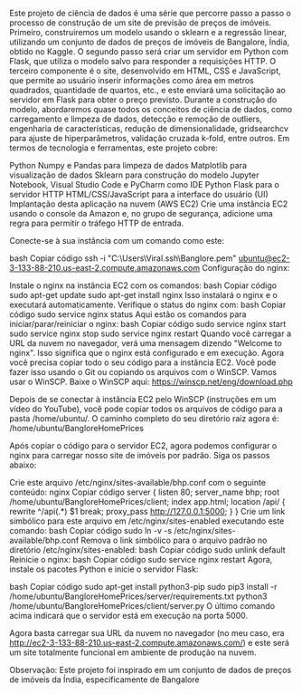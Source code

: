 Este projeto de ciência de dados é uma série que percorre passo a passo o processo de construção de um site de previsão de preços de imóveis. Primeiro, construiremos um modelo usando o sklearn e a regressão linear, utilizando um conjunto de dados de preços de imóveis de Bangalore, Índia, obtido no Kaggle. O segundo passo será criar um servidor em Python com Flask, que utiliza o modelo salvo para responder a requisições HTTP. O terceiro componente é o site, desenvolvido em HTML, CSS e JavaScript, que permite ao usuário inserir informações como área em metros quadrados, quantidade de quartos, etc., e este enviará uma solicitação ao servidor em Flask para obter o preço previsto. Durante a construção do modelo, abordaremos quase todos os conceitos de ciência de dados, como carregamento e limpeza de dados, detecção e remoção de outliers, engenharia de características, redução de dimensionalidade, gridsearchcv para ajuste de hiperparâmetros, validação cruzada k-fold, entre outros. Em termos de tecnologia e ferramentas, este projeto cobre:

Python
Numpy e Pandas para limpeza de dados
Matplotlib para visualização de dados
Sklearn para construção do modelo
Jupyter Notebook, Visual Studio Code e PyCharm como IDE
Python Flask para o servidor HTTP
HTML/CSS/JavaScript para a interface do usuário (UI)
Implantação desta aplicação na nuvem (AWS EC2)
Crie uma instância EC2 usando o console da Amazon e, no grupo de segurança, adicione uma regra para permitir o tráfego HTTP de entrada.

Conecte-se à sua instância com um comando como este:

bash
Copiar código
ssh -i "C:\Users\Viral\.ssh\Banglore.pem" ubuntu@ec2-3-133-88-210.us-east-2.compute.amazonaws.com
Configuração do nginx:

Instale o nginx na instância EC2 com os comandos:
bash
Copiar código
sudo apt-get update
sudo apt-get install nginx
Isso instalará o nginx e o executará automaticamente. Verifique o status do nginx com:
bash
Copiar código
sudo service nginx status
Aqui estão os comandos para iniciar/parar/reiniciar o nginx:
bash
Copiar código
sudo service nginx start
sudo service nginx stop
sudo service nginx restart
Quando você carregar a URL da nuvem no navegador, verá uma mensagem dizendo "Welcome to nginx". Isso significa que o nginx está configurado e em execução.
Agora você precisa copiar todo o seu código para a instância EC2. Você pode fazer isso usando o Git ou copiando os arquivos com o WinSCP. Vamos usar o WinSCP. Baixe o WinSCP aqui: https://winscp.net/eng/download.php

Depois de se conectar à instância EC2 pelo WinSCP (instruções em um vídeo do YouTube), você pode copiar todos os arquivos de código para a pasta /home/ubuntu/. O caminho completo do seu diretório raiz agora é: /home/ubuntu/BangloreHomePrices

Após copiar o código para o servidor EC2, agora podemos configurar o nginx para carregar nosso site de imóveis por padrão. Siga os passos abaixo:

Crie este arquivo /etc/nginx/sites-available/bhp.conf com o seguinte conteúdo:
nginx
Copiar código
server {
    listen 80;
    server_name bhp;
    root /home/ubuntu/BangloreHomePrices/client;
    index app.html;
    location /api/ {
         rewrite ^/api(.*) $1 break;
         proxy_pass http://127.0.0.1:5000;
    }
}
Crie um link simbólico para este arquivo em /etc/nginx/sites-enabled executando este comando:
bash
Copiar código
sudo ln -v -s /etc/nginx/sites-available/bhp.conf
Remova o link simbólico para o arquivo padrão no diretório /etc/nginx/sites-enabled:
bash
Copiar código
sudo unlink default
Reinicie o nginx:
bash
Copiar código
sudo service nginx restart
Agora, instale os pacotes Python e inicie o servidor Flask:

bash
Copiar código
sudo apt-get install python3-pip
sudo pip3 install -r /home/ubuntu/BangloreHomePrices/server/requirements.txt
python3 /home/ubuntu/BangloreHomePrices/client/server.py
O último comando acima indicará que o servidor está em execução na porta 5000.

Agora basta carregar sua URL da nuvem no navegador (no meu caso, era http://ec2-3-133-88-210.us-east-2.compute.amazonaws.com/) e este será um site totalmente funcional em ambiente de produção na nuvem.

Observação: Este projeto foi inspirado em um conjunto de dados de preços de imóveis da Índia, especificamente de Bangalore
